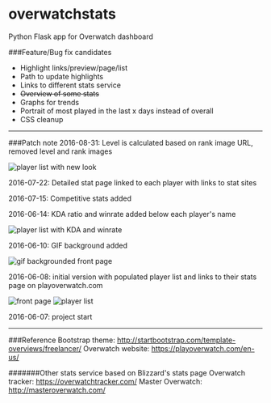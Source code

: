 overwatchstats
=========

Python Flask app for Overwatch dashboard

###Feature/Bug fix candidates
- Highlight links/preview/page/list
- Path to update highlights
- Links to different stats service
- ~~Overview of some stats~~
- Graphs for trends
- Portrait of most played in the last x days instead of overall
- CSS cleanup

---------

###Patch note
2016-08-31: Level is calculated based on rank image URL, removed level and rank images
 
![player list with new look](http://i.imgur.com/I7qHVOW.png)

2016-07-22: Detailed stat page linked to each player with links to stat sites

2016-07-15: Competitive stats added

2016-06-14: KDA ratio and winrate added below each player's name

![player list with KDA and winrate](http://i.imgur.com/6RJlepJ.png)

2016-06-10: GIF background added

![gif backgrounded front page](http://i.imgur.com/riFEtGB.png)

2016-06-08: initial version with populated player list and links to their stats page on playoverwatch.com

![front page](http://i.imgur.com/9VuNFId.png)
![player list](http://i.imgur.com/SCiuNsp.png)

2016-06-07: project start

---------

###Reference
Bootstrap theme: http://startbootstrap.com/template-overviews/freelancer/
Overwatch website: https://playoverwatch.com/en-us/

#######Other stats service based on Blizzard's stats page
Overwatch tracker: https://overwatchtracker.com/
Master Overwatch: http://masteroverwatch.com/




